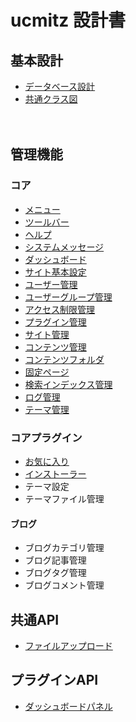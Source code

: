 # ucmitz 設計書

## 基本設計

- [データベース設計](./db)
- [共通クラス図](./common/index)

　
## 管理機能

### コア
- [メニュー](./common/menu.md)
- [ツールバー](./common/toolbar.md)
- [ヘルプ](./common/help.md)
- [システムメッセージ](./common/system_message.md)
- [ダッシュボード](./dashboard/index.md)
- [サイト基本設定](./site_configs/index)
- [ユーザー管理](./users/index)
- [ユーザーグループ管理](./user_groups/index)
- [アクセス制限管理](./permissions/index)
- [プラグイン管理](./plugins/index)
- [サイト管理](./sites/index) 
- [コンテンツ管理](./contents/index)
- [コンテンツフォルダ](./content_folders/index)
- [固定ページ](./pages/index)
- [検索インデックス管理](./search_indexes/index)
- [ログ管理](./dblogs/index)
- [テーマ管理](./themes/index)

### コアプラグイン
- [お気に入り](./favorites/index)
- [インストーラー](./installer/index)
- テーマ設定
- テーマファイル管理

#### ブログ
- ブログカテゴリ管理
- ブログ記事管理
- ブログタグ管理
- ブログコメント管理
　
## 共通API
- [ファイルアップロード](./common/upload)

## プラグインAPI
- [ダッシュボードパネル](./dashboard/dashboard_panel)
